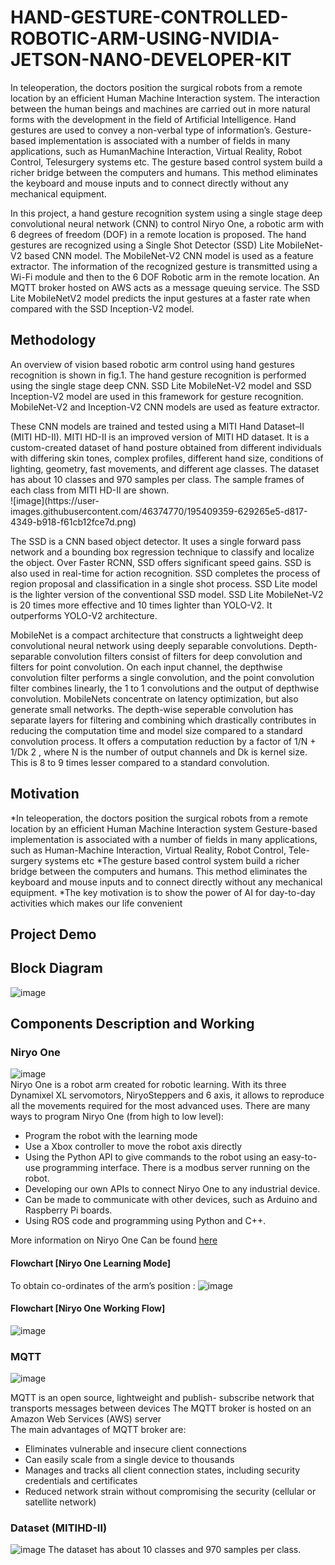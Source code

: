 # HAND-GESTURE-CONTROLLED-ROBOTIC-ARM-USING-NVIDIA-JETSON-NANO-DEVELOPER-KIT
<p>In teleoperation, the doctors position the surgical robots
from a remote location by an efficient Human Machine
Interaction system. The interaction between the human beings
and machines are carried out in more natural forms with the
development in the field of Artificial Intelligence. Hand
gestures are used to convey a non-verbal type of
information’s. Gesture-based implementation is associated
with a number of fields in many applications, such as HumanMachine Interaction, Virtual Reality, Robot Control, Telesurgery systems etc. The gesture based control system build a
richer bridge between the computers and humans. This
method eliminates the keyboard and mouse inputs and to
connect directly without any mechanical equipment. 
 
<p>In this project, a hand gesture recognition system using a
single stage deep convolutional neural network (CNN) to
control Niryo One, a robotic arm with 6 degrees of freedom (DOF) in a
remote location is proposed. The hand gestures are recognized
using a Single Shot Detector (SSD) Lite MobileNet-V2 based
CNN model. The MobileNet-V2 CNN model is used as a
feature extractor. The information of the recognized gesture is
transmitted using a Wi-Fi module and then to the 6 DOF
Robotic arm in the remote location. An MQTT broker hosted on AWS acts as a message queuing service.  The SSD Lite MobileNetV2 model predicts the input gestures at a faster rate when
compared with the SSD Inception-V2 model. 

## Methodology
<p> An overview of vision based robotic arm control using
hand gestures recognition is shown in fig.1. The hand gesture
recognition is performed using the single stage deep CNN.
SSD Lite MobileNet-V2 model and SSD Inception-V2
model are used in this framework for gesture recognition.
MobileNet-V2 and Inception-V2 CNN models are used as
feature extractor.
<p> These CNN models are trained and tested using a MITI
Hand Dataset–II (MITI HD-II). MITI HD-II is an improved
version of MITI HD dataset. It is a custom-created
dataset of hand posture obtained from different individuals
with differing skin tones, complex profiles, different hand
size, conditions of lighting, geometry, fast movements, and
different age classes. The dataset has about 10 classes and 970
samples per class. The sample frames of each class from MITI
HD-II are shown.<br>
![image](https://user-images.githubusercontent.com/46374770/195409359-629265e5-d817-4349-b918-f61cb12fce7d.png)

<p> The SSD is a CNN based object detector. It uses a single
forward pass network and a bounding box regression
technique to classify and localize the object. Over Faster RCNN, SSD offers significant speed gains. SSD is also used in
real-time for action recognition. SSD completes the process of
region proposal and classification in a single shot process.
SSD Lite  model is the lighter version of the conventional
SSD model. SSD Lite MobileNet-V2 is 20 times more
effective and 10 times lighter than YOLO-V2. It outperforms
YOLO-V2 architecture.
<p> MobileNet is a compact architecture that constructs a
lightweight deep convolutional neural network using deeply
separable convolutions. Depth-separable convolution filters
consist of filters for deep convolution and filters for point
convolution. On each input channel, the depthwise
convolution filter performs a single convolution, and the point
convolution filter combines linearly, the 1 to 1 convolutions
and the output of depthwise convolution. MobileNets
concentrate on latency optimization, but also generate small
networks. The depth-wise seperable convolution has separate
layers for filtering and combining which drastically
contributes in reducing the computation time and model size
compared to a standard convolution process. It offers a
computation reduction by a factor of 1/N + 1/Dk
2
, where N is
the number of output channels and Dk is kernel size. This is 8
to 9 times lesser compared to a standard convolution.

## Motivation
*In teleoperation, the doctors position the surgical robots from a remote location by an efficient Human Machine Interaction system
Gesture-based implementation is associated with a number of fields in many applications, such as Human-Machine Interaction, Virtual Reality, Robot Control, Tele-surgery systems etc
*The gesture based control system build a richer bridge between the computers and humans. This method eliminates the keyboard and mouse inputs and to connect directly without any mechanical equipment.
*The key motivation is to show the power of AI for day-to-day activities which makes our life convenient

## Project Demo

## Block Diagram
![image](https://user-images.githubusercontent.com/46374770/195404754-0e11213b-6acb-437c-a8fc-de865d2175f8.png)

## Components Description and Working
### Niryo One 
![image](https://user-images.githubusercontent.com/46374770/195405644-41e4c42d-b376-4a95-99c7-177abfaab5dd.png) <br>
Niryo One is a robot arm created for robotic learning. 
With its three Dynamixel XL servomotors, NiryoSteppers and 6 axis, it allows to reproduce all the movements required for the most advanced uses.
There are many ways to program Niryo One (from high to low level):
* Program the robot with the learning mode
* Use a Xbox controller to move the robot axis directly
* Using the Python API to give commands to the robot using an easy-to-use programming interface. There is a modbus server running on the robot.
* Developing our own APIs to connect Niryo One to any industrial device.
* Can be made to communicate with other devices, such as Arduino and Raspberry Pi boards.
* Using ROS code and programming  using Python and C++. 

More information on Niryo One Can be found [here](https://niryo.com/product/niryo-one/)

#### Flowchart [Niryo One Learning Mode]
To obtain co-ordinates of the arm’s position :
![image](https://user-images.githubusercontent.com/46374770/195407027-102902e2-69e4-4e0f-8ed7-a7b06ae2adc8.png)

#### Flowchart [Niryo One Working Flow]

![image](https://user-images.githubusercontent.com/46374770/195407293-db4e0b59-19c2-4963-af3f-348b27e0afbc.png)

### MQTT 
![image](https://user-images.githubusercontent.com/46374770/195408734-ac452fde-06cc-4897-b141-18a9452df408.png)

MQTT is an open source, lightweight and publish- subscribe network that transports messages between devices
The MQTT broker is hosted on an Amazon Web Services (AWS) server <br>
The main advantages of MQTT broker are:
* Eliminates vulnerable and insecure client connections
* Can easily scale from a single device to thousands
* Manages and tracks all client connection states, including security credentials and certificates
* Reduced network strain without compromising the security (cellular or satellite network)

### Dataset (MITIHD-II)
![image](https://user-images.githubusercontent.com/46374770/195409359-629265e5-d817-4349-b918-f61cb12fce7d.png)
The dataset has about 10 classes and 970 samples per class.







 



